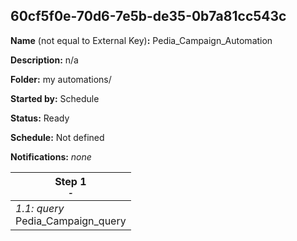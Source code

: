 ## 60cf5f0e-70d6-7e5b-de35-0b7a81cc543c

**Name** (not equal to External Key)**:** Pedia_Campaign_Automation

**Description:** n/a

**Folder:** my automations/

**Started by:** Schedule

**Status:** Ready

**Schedule:** Not defined

**Notifications:** _none_


| Step 1<br>_<small>-</small>_ |
| --- |
| _1.1: query_<br>Pedia_Campaign_query |

